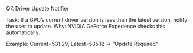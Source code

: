 Q7. Driver Update Notifier

Task: If a GPU’s current driver version is less than the latest version, notify the user to update.
Why: NVIDIA GeForce Experience checks this automatically.

Example:
Current=531.29, Latest=535.12 → "Update Required"